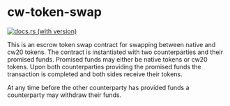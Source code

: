 # cw-token-swap

[![docs.rs (with version)](https://img.shields.io/docsrs/cw-token-swap/2.2.0)](https://docs.rs/cw-token-swap/2.2.0/cw_token_swap/)

This is an escrow token swap contract for swapping between native and
cw20 tokens. The contract is instantiated with two counterparties and
their promised funds. Promised funds may either be native tokens or
cw20 tokens. Upon both counterparties providing the promised funds the
transaction is completed and both sides receive their tokens.

At any time before the other counterparty has provided funds a
counterparty may withdraw their funds.

